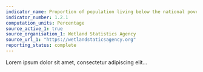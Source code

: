 ```yaml
---
indicator_name: Proportion of population living below the national poverty line, by sex and age
indicator_number: 1.2.1
computation_units: Percentage
source_active_1: true
source_organisation_1: Wetland Statistics Agency
source_url_1: "https://wetlandstaticsagency.org"
reporting_status: complete
---
```

Lorem ipsum dolor sit amet, consectetur adipiscing elit...
    
